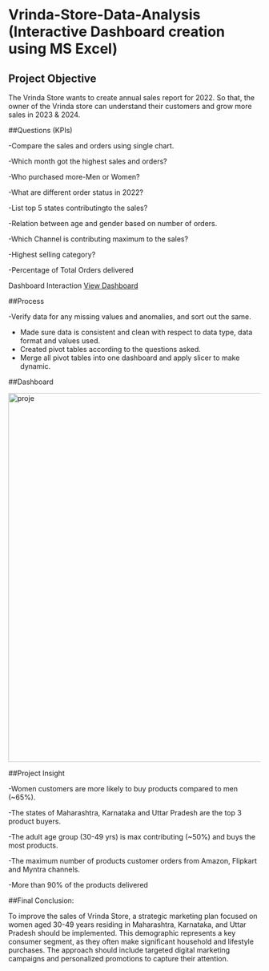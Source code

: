 # Vrinda-Store-Data-Analysis (Interactive Dashboard creation using MS Excel)

## Project Objective
The Vrinda Store wants to create annual sales report for 2022. So that, the owner of the Vrinda store can understand their customers and grow more sales in 2023 & 2024.

##Questions (KPIs)

-Compare the sales and orders using single chart.

-Which month got the highest sales and orders?

-Who purchased more-Men or Women?

-What are different order status in 2022?

-List top 5 states contributingto the sales?

-Relation between age and gender based on number of orders.

 -Which Channel is contributing maximum to the sales?
 
-Highest selling category?

-Percentage of Total Orders delivered


Dashboard Interaction <a href="https://github.com/kalyanipawar08/Store-Analysis-Dashboard/blob/main/dashboard.png">View Dashboard</a>

##Process

-Verify data for any missing values and anomalies, and sort out the same.
- Made sure data is consistent and clean with respect to data type, data format and values used.
- Created pivot tables according to the questions asked.
- Merge all pivot tables into one dashboard and apply slicer to make dynamic.


##Dashboard

<img width="1852" height="736" alt="proje" src="https://github.com/user-attachments/assets/180f09a9-fac4-4a76-a468-e41d5fa31c4e" />


##Project Insight

-Women customers are more likely to buy products compared to men (~65%).

-The states of Maharashtra, Karnataka and Uttar Pradesh are the top 3 product buyers.

-The adult age group (30-49 yrs) is max contributing (~50%) and buys the most products.

-The maximum number of products customer orders from Amazon, Flipkart and Myntra channels.

-More than 90% of the products delivered

##Final Conclusion:

To improve the sales of Vrinda Store, a strategic marketing plan focused on women aged 30-49 years residing in Maharashtra, Karnataka, and Uttar Pradesh should be implemented. This demographic represents a key consumer segment, as they often make significant household and lifestyle purchases. The approach should include targeted digital marketing campaigns and personalized promotions to capture their attention.

